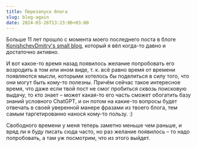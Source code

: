 ```yaml
---
title: Перезапуск блога
slug: blog-again
date: 2024-03-26T13:23:06+03:00
---
```


Больше 11 лет прошло с момента моего последнего поста в блоге [KonishchevDmitry's small blog](https://konishchevdmitry.blogspot.com/), который я вёл когда-то давно и достаточно активно.

И вот какое-то время назад появилось желание попробовать его возродить в том или ином виде, т. к. всё равно время от времени появляются мысли, которыми хотелось бы поделиться в силу того, что они могут быть кому-то полезны. Причём сейчас такое интересное время, что даже если твой пост не смог пробиться сквозь поисковую выдачу, то кто знает – может какая-то его часть сможет обогатить базу знаний условного ChatGPT, и он потом на какие-то вопросы будет отвечать в своей уверенной манере фразами из твоего блога, тем самым таргетированно нанося кому-то пользу. :)

Свободного времени у меня теперь заметно меньше чем раньше, и вряд ли я буду писать сюда часто, но раз желание появилось – то надо попробовать, а там уж посмотрим, что из этого выйдет.